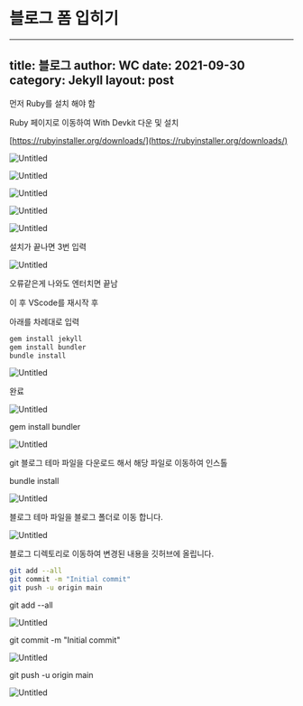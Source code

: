 # 블로그 폼 입히기
---
title: 블로그 
author: WC
date: 2021-09-30
category: Jekyll
layout: post
---

먼저 Ruby를 설치 해야 함

Ruby 페이지로 이동하여 With Devkit 다운 및 설치

[https://rubyinstaller.org/downloads/](https://rubyinstaller.org/downloads/)

![Untitled](%E1%84%87%E1%85%B3%E1%86%AF%E1%84%85%E1%85%A9%E1%84%80%E1%85%B3%20%E1%84%91%E1%85%A9%E1%86%B7%20%E1%84%8B%E1%85%B5%E1%86%B8%E1%84%92%E1%85%B5%E1%84%80%E1%85%B5%20f8f2e88dc3ee4616a26d96201c4b2537/Untitled.png)

![Untitled](%E1%84%87%E1%85%B3%E1%86%AF%E1%84%85%E1%85%A9%E1%84%80%E1%85%B3%20%E1%84%91%E1%85%A9%E1%86%B7%20%E1%84%8B%E1%85%B5%E1%86%B8%E1%84%92%E1%85%B5%E1%84%80%E1%85%B5%20f8f2e88dc3ee4616a26d96201c4b2537/Untitled%201.png)

![Untitled](%E1%84%87%E1%85%B3%E1%86%AF%E1%84%85%E1%85%A9%E1%84%80%E1%85%B3%20%E1%84%91%E1%85%A9%E1%86%B7%20%E1%84%8B%E1%85%B5%E1%86%B8%E1%84%92%E1%85%B5%E1%84%80%E1%85%B5%20f8f2e88dc3ee4616a26d96201c4b2537/Untitled%202.png)

![Untitled](%E1%84%87%E1%85%B3%E1%86%AF%E1%84%85%E1%85%A9%E1%84%80%E1%85%B3%20%E1%84%91%E1%85%A9%E1%86%B7%20%E1%84%8B%E1%85%B5%E1%86%B8%E1%84%92%E1%85%B5%E1%84%80%E1%85%B5%20f8f2e88dc3ee4616a26d96201c4b2537/Untitled%203.png)

![Untitled](%E1%84%87%E1%85%B3%E1%86%AF%E1%84%85%E1%85%A9%E1%84%80%E1%85%B3%20%E1%84%91%E1%85%A9%E1%86%B7%20%E1%84%8B%E1%85%B5%E1%86%B8%E1%84%92%E1%85%B5%E1%84%80%E1%85%B5%20f8f2e88dc3ee4616a26d96201c4b2537/Untitled%204.png)

설치가 끝나면 3번 입력

![Untitled](%E1%84%87%E1%85%B3%E1%86%AF%E1%84%85%E1%85%A9%E1%84%80%E1%85%B3%20%E1%84%91%E1%85%A9%E1%86%B7%20%E1%84%8B%E1%85%B5%E1%86%B8%E1%84%92%E1%85%B5%E1%84%80%E1%85%B5%20f8f2e88dc3ee4616a26d96201c4b2537/Untitled%205.png)

오류같은게 나와도 엔터치면 끝남

이 후 VScode를 재시작 후 

아래를 차례대로 입력

```bash
gem install jekyll
gem install bundler
bundle install
```

![Untitled](%E1%84%87%E1%85%B3%E1%86%AF%E1%84%85%E1%85%A9%E1%84%80%E1%85%B3%20%E1%84%91%E1%85%A9%E1%86%B7%20%E1%84%8B%E1%85%B5%E1%86%B8%E1%84%92%E1%85%B5%E1%84%80%E1%85%B5%20f8f2e88dc3ee4616a26d96201c4b2537/Untitled%206.png)

완료

![Untitled](%E1%84%87%E1%85%B3%E1%86%AF%E1%84%85%E1%85%A9%E1%84%80%E1%85%B3%20%E1%84%91%E1%85%A9%E1%86%B7%20%E1%84%8B%E1%85%B5%E1%86%B8%E1%84%92%E1%85%B5%E1%84%80%E1%85%B5%20f8f2e88dc3ee4616a26d96201c4b2537/Untitled%207.png)

gem install bundler 

![Untitled](%E1%84%87%E1%85%B3%E1%86%AF%E1%84%85%E1%85%A9%E1%84%80%E1%85%B3%20%E1%84%91%E1%85%A9%E1%86%B7%20%E1%84%8B%E1%85%B5%E1%86%B8%E1%84%92%E1%85%B5%E1%84%80%E1%85%B5%20f8f2e88dc3ee4616a26d96201c4b2537/Untitled%208.png)

git 블로그 테마 파일을 다운로드 해서 해당 파일로 이동하여 인스톨

bundle install

![Untitled](%E1%84%87%E1%85%B3%E1%86%AF%E1%84%85%E1%85%A9%E1%84%80%E1%85%B3%20%E1%84%91%E1%85%A9%E1%86%B7%20%E1%84%8B%E1%85%B5%E1%86%B8%E1%84%92%E1%85%B5%E1%84%80%E1%85%B5%20f8f2e88dc3ee4616a26d96201c4b2537/Untitled%209.png)

블로그 테마 파일을 블로그 폴더로 이동 합니다.

![Untitled](%E1%84%87%E1%85%B3%E1%86%AF%E1%84%85%E1%85%A9%E1%84%80%E1%85%B3%20%E1%84%91%E1%85%A9%E1%86%B7%20%E1%84%8B%E1%85%B5%E1%86%B8%E1%84%92%E1%85%B5%E1%84%80%E1%85%B5%20f8f2e88dc3ee4616a26d96201c4b2537/Untitled%2010.png)

블로그 디렉토리로 이동하여 변경된 내용을 깃허브에 올립니다.

```bash
git add --all
git commit -m "Initial commit"
git push -u origin main
```

git add --all

![Untitled](%E1%84%87%E1%85%B3%E1%86%AF%E1%84%85%E1%85%A9%E1%84%80%E1%85%B3%20%E1%84%91%E1%85%A9%E1%86%B7%20%E1%84%8B%E1%85%B5%E1%86%B8%E1%84%92%E1%85%B5%E1%84%80%E1%85%B5%20f8f2e88dc3ee4616a26d96201c4b2537/Untitled%2011.png)

git commit -m "Initial commit"

![Untitled](%E1%84%87%E1%85%B3%E1%86%AF%E1%84%85%E1%85%A9%E1%84%80%E1%85%B3%20%E1%84%91%E1%85%A9%E1%86%B7%20%E1%84%8B%E1%85%B5%E1%86%B8%E1%84%92%E1%85%B5%E1%84%80%E1%85%B5%20f8f2e88dc3ee4616a26d96201c4b2537/Untitled%2012.png)

git push -u origin main

![Untitled](%E1%84%87%E1%85%B3%E1%86%AF%E1%84%85%E1%85%A9%E1%84%80%E1%85%B3%20%E1%84%91%E1%85%A9%E1%86%B7%20%E1%84%8B%E1%85%B5%E1%86%B8%E1%84%92%E1%85%B5%E1%84%80%E1%85%B5%20f8f2e88dc3ee4616a26d96201c4b2537/Untitled%2013.png)